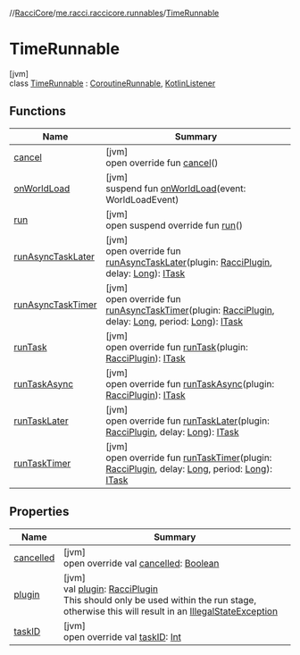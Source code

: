 //[RacciCore](../../../index.md)/[me.racci.raccicore.runnables](../index.md)/[TimeRunnable](index.md)

# TimeRunnable

[jvm]\
class [TimeRunnable](index.md) : [CoroutineRunnable](../../me.racci.raccicore.core.scheduler/-coroutine-runnable/index.md), [KotlinListener](../../me.racci.raccicore.api.utils.extensions/-kotlin-listener/index.md)

## Functions

| Name | Summary |
|---|---|
| [cancel](../../me.racci.raccicore.core.scheduler/-coroutine-runnable/cancel.md) | [jvm]<br>open override fun [cancel](../../me.racci.raccicore.core.scheduler/-coroutine-runnable/cancel.md)() |
| [onWorldLoad](on-world-load.md) | [jvm]<br>suspend fun [onWorldLoad](on-world-load.md)(event: WorldLoadEvent) |
| [run](run.md) | [jvm]<br>open suspend override fun [run](run.md)() |
| [runAsyncTaskLater](../../me.racci.raccicore.core.scheduler/-coroutine-runnable/run-async-task-later.md) | [jvm]<br>open override fun [runAsyncTaskLater](../../me.racci.raccicore.core.scheduler/-coroutine-runnable/run-async-task-later.md)(plugin: [RacciPlugin](../../me.racci.raccicore/-racci-plugin/index.md), delay: [Long](https://kotlinlang.org/api/latest/jvm/stdlib/kotlin/-long/index.html)): [ITask](../../me.racci.raccicore.core.scheduler/-i-task/index.md) |
| [runAsyncTaskTimer](../../me.racci.raccicore.core.scheduler/-coroutine-runnable/run-async-task-timer.md) | [jvm]<br>open override fun [runAsyncTaskTimer](../../me.racci.raccicore.core.scheduler/-coroutine-runnable/run-async-task-timer.md)(plugin: [RacciPlugin](../../me.racci.raccicore/-racci-plugin/index.md), delay: [Long](https://kotlinlang.org/api/latest/jvm/stdlib/kotlin/-long/index.html), period: [Long](https://kotlinlang.org/api/latest/jvm/stdlib/kotlin/-long/index.html)): [ITask](../../me.racci.raccicore.core.scheduler/-i-task/index.md) |
| [runTask](../../me.racci.raccicore.core.scheduler/-coroutine-runnable/run-task.md) | [jvm]<br>open override fun [runTask](../../me.racci.raccicore.core.scheduler/-coroutine-runnable/run-task.md)(plugin: [RacciPlugin](../../me.racci.raccicore/-racci-plugin/index.md)): [ITask](../../me.racci.raccicore.core.scheduler/-i-task/index.md) |
| [runTaskAsync](../../me.racci.raccicore.core.scheduler/-coroutine-runnable/run-task-async.md) | [jvm]<br>open override fun [runTaskAsync](../../me.racci.raccicore.core.scheduler/-coroutine-runnable/run-task-async.md)(plugin: [RacciPlugin](../../me.racci.raccicore/-racci-plugin/index.md)): [ITask](../../me.racci.raccicore.core.scheduler/-i-task/index.md) |
| [runTaskLater](../../me.racci.raccicore.core.scheduler/-coroutine-runnable/run-task-later.md) | [jvm]<br>open override fun [runTaskLater](../../me.racci.raccicore.core.scheduler/-coroutine-runnable/run-task-later.md)(plugin: [RacciPlugin](../../me.racci.raccicore/-racci-plugin/index.md), delay: [Long](https://kotlinlang.org/api/latest/jvm/stdlib/kotlin/-long/index.html)): [ITask](../../me.racci.raccicore.core.scheduler/-i-task/index.md) |
| [runTaskTimer](../../me.racci.raccicore.core.scheduler/-coroutine-runnable/run-task-timer.md) | [jvm]<br>open override fun [runTaskTimer](../../me.racci.raccicore.core.scheduler/-coroutine-runnable/run-task-timer.md)(plugin: [RacciPlugin](../../me.racci.raccicore/-racci-plugin/index.md), delay: [Long](https://kotlinlang.org/api/latest/jvm/stdlib/kotlin/-long/index.html), period: [Long](https://kotlinlang.org/api/latest/jvm/stdlib/kotlin/-long/index.html)): [ITask](../../me.racci.raccicore.core.scheduler/-i-task/index.md) |

## Properties

| Name | Summary |
|---|---|
| [cancelled](../../me.racci.raccicore.core.scheduler/-coroutine-runnable/cancelled.md) | [jvm]<br>open override val [cancelled](../../me.racci.raccicore.core.scheduler/-coroutine-runnable/cancelled.md): [Boolean](https://kotlinlang.org/api/latest/jvm/stdlib/kotlin/-boolean/index.html) |
| [plugin](../../me.racci.raccicore.core.scheduler/-coroutine-runnable/plugin.md) | [jvm]<br>val [plugin](../../me.racci.raccicore.core.scheduler/-coroutine-runnable/plugin.md): [RacciPlugin](../../me.racci.raccicore/-racci-plugin/index.md)<br>This should only be used within the run stage, otherwise this will result in an [IllegalStateException](https://kotlinlang.org/api/latest/jvm/stdlib/kotlin/-illegal-state-exception/index.html) |
| [taskID](../../me.racci.raccicore.core.scheduler/-coroutine-runnable/task-i-d.md) | [jvm]<br>open override val [taskID](../../me.racci.raccicore.core.scheduler/-coroutine-runnable/task-i-d.md): [Int](https://kotlinlang.org/api/latest/jvm/stdlib/kotlin/-int/index.html) |
